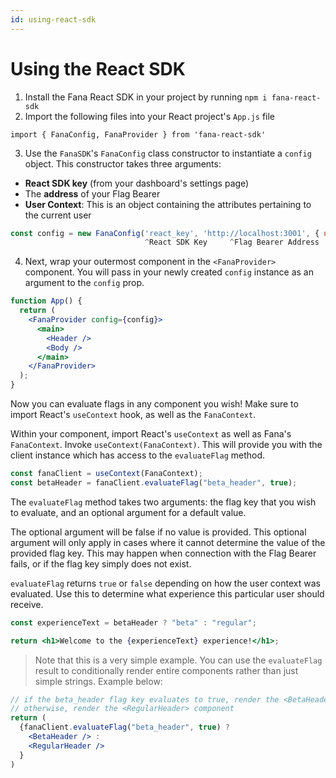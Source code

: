 ```yaml
---
id: using-react-sdk
---
```


# Using the React SDK

1. Install the Fana React SDK in your project by running `npm i fana-react-sdk`
2. Import the following files into your React project's `App.js` file

`import { FanaConfig, FanaProvider } from 'fana-react-sdk'`

3. Use the `FanaSDK`'s `FanaConfig` class constructor to instantiate a `config` object. This constructor takes three arguments:

- **React SDK key** (from your dashboard's settings page)
- The **address** of your Flag Bearer
- **User Context**: This is an object containing the attributes pertaining to the current user

```javascript
const config = new FanaConfig('react_key', 'http://localhost:3001', { userId: 'jjuy', beta: true })
                              ^React SDK Key     ^Flag Bearer Address      ^User Context Object
```

4. Next, wrap your outermost component in the `<FanaProvider>` component. You will pass in your newly created `config` instance as an argument to the `config` prop.

```jsx
function App() {
  return (
    <FanaProvider config={config}>
      <main>
        <Header />
        <Body />
      </main>
    </FanaProvider>
  );
}
```

Now you can evaluate flags in any component you wish! Make sure to import React's `useContext` hook, as well as the `FanaContext`.

Within your component, import React's `useContext` as well as Fana's `FanaContext`. Invoke `useContext(FanaContext)`. This will provide you with the client instance which has access to the `evaluateFlag` method.

```javascript
const fanaClient = useContext(FanaContext);
const betaHeader = fanaClient.evaluateFlag("beta_header", true);
```

The `evaluateFlag` method takes two arguments: the flag key that you wish to evaluate, and an optional argument for a default value.

The optional argument will be false if no value is provided. This optional argument will only apply in cases where it cannot determine the value of the provided flag key. This may happen when connection with the Flag Bearer fails, or if the flag key simply does not exist.

`evaluateFlag` returns `true` or `false` depending on how the user context was evaluated. Use this to determine what experience this particular user should receive.

```jsx
const experienceText = betaHeader ? "beta" : "regular";

return <h1>Welcome to the {experienceText} experience!</h1>;
```

> Note that this is a very simple example. You can use the `evaluateFlag` result to conditionally render entire components rather than just simple strings. Example below:

```jsx
// if the beta_header flag key evaluates to true, render the <BetaHeader> component
// otherwise, render the <RegularHeader> component
return (
  {fanaClient.evaluateFlag("beta_header", true) ?
    <BetaHeader /> :
    <RegularHeader />
  }
)
```

